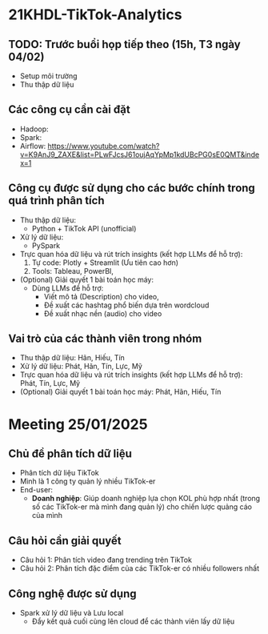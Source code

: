 # 21KHDL-TikTok-Analytics

## TODO: Trước buổi họp tiếp theo (15h, T3 ngày 04/02)

- Setup môi trường
- Thu thập dữ liệu

## Các công cụ cần cài đặt

- Hadoop:
- Spark:
- Airflow: https://www.youtube.com/watch?v=K9AnJ9_ZAXE&list=PLwFJcsJ61oujAqYpMp1kdUBcPG0sE0QMT&index=1

## Công cụ được sử dụng cho các bước chính trong quá trình phân tích

- Thu thập dữ liệu:
  - Python + TikTok API (unofficial)
- Xử lý dữ liệu:
  - PySpark
- Trực quan hóa dữ liệu và rút trích insights (kết hợp LLMs để hỗ trợ):
  1. Tự code: Plotly + Streamlit (Ưu tiên cao hơn)
  2. Tools: Tableau, PowerBI,
- (Optional) Giải quyết 1 bài toán học máy:
  - Dùng LLMs để hỗ trợ:
    - Viết mô tả (Description) cho video,
    - Đề xuất các hashtag phổ biến dựa trên wordcloud
    - Đề xuất nhạc nền (audio) cho video

## Vai trò của các thành viên trong nhóm

- Thu thập dữ liệu: Hãn, Hiếu, Tín
- Xử lý dữ liệu: Phát, Hãn, Tín, Lực, Mỹ
- Trực quan hóa dữ liệu và rút trích insights (kết hợp LLMs để hỗ trợ): Phát, Tín, Lực, Mỹ
- (Optional) Giải quyết 1 bài toán học máy: Phát, Hãn, Hiếu, Tín

# Meeting 25/01/2025

## Chủ đề phân tích dữ liệu

- Phân tích dữ liệu TikTok
- Mình là 1 công ty quản lý nhiều TikTok-er
- End-user:
  - **Doanh nghiệp**: Giúp doanh nghiệp lựa chọn KOL phù hợp nhất (trong số các TikTok-er mà mình đang quản lý) cho chiến lược quảng cáo của mình

## Câu hỏi cần giải quyết

- Câu hỏi 1: Phân tích video đang trending trên TikTok
- Câu hỏi 2: Phân tích đặc điểm của các TikTok-er có nhiều followers nhất

## Công nghệ được sử dụng

- Spark xử lý dữ liệu và Lưu local
  - Đẩy kết quả cuối cùng lên cloud để các thành viên lấy dữ liệu
